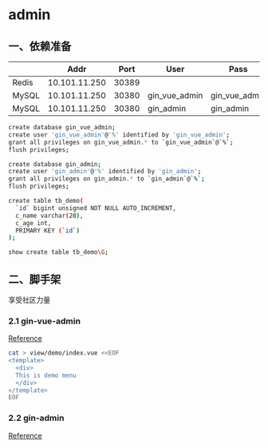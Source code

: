 # admin



## 一、依赖准备



|       | Addr          | Port  | User          | Pass          | db            |
| ----- | ------------- | ----- | ------------- | ------------- | ------------- |
| Redis | 10.101.11.250 | 30389 |               |               |               |
| MySQL | 10.101.11.250 | 30380 | gin_vue_admin | gin_vue_admin | gin_vue_admin |
| MySQL | 10.101.11.250 | 30380 | gin_admin     | gin_admin     | gin_admin     |

```bash
create database gin_vue_admin;
create user 'gin_vue_admin'@'%' identified by 'gin_vue_admin';
grant all privileges on gin_vue_admin.* to `gin_vue_admin`@`%`;
flush privileges;

create database gin_admin;
create user 'gin_admin'@'%' identified by 'gin_admin';
grant all privileges on gin_admin.* to `gin_admin`@`%`;
flush privileges;

create table tb_demo(
  `id` bigint unsigned NOT NULL AUTO_INCREMENT,
  c_name varchar(20),
  c_age int,
  PRIMARY KEY (`id`)
);

show create table tb_demo\G;
```



## 二、脚手架

享受社区力量



### 2.1 gin-vue-admin

[Reference](https://github.com/flipped-aurora/gin-vue-admin)



```bash
cat > view/demo/index.vue <<EOF
<template>
  <div>
  This is demo menu
  </div>
</template>
EOF
```





### 2.2 gin-admin

[Reference](https://github.com/go-admin-team/go-admin)





